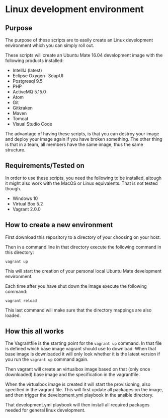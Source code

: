 # Linux development environment

## Purpose

The purpose of these scripts are to easily create an Linux development environment
which you can simply roll out.

These scripts will create an Ubuntu Mate 16.04 development image with the following products installed:

- IntellIJ (latest)
- Eclipse Oxygen- SoapUI
- Postgresql 9.5
- PHP
- ActiveMQ 5.15.0
- Atom
- Git
- Gitkraken
- Maven
- Tomcat
- Visual Studio Code

The advantage of having these scripts, is that you can destroy your image and deploy your image again if you have broken something.
The other thing is that in a team, all members have the same image, thus the same structure.

## Requirements/Tested on

In order to use these scripts, you need the following to be installed, altough it might also work with the MacOS or Linux equivalents. That is not tested though.

- Windows 10
- Virtual Box 5.2
- Vagrant 2.0.0

## How to create a new environment

First download this repository to a directory of your choosing on your host.

Then in a command line in that directory execute the following command in this directory:

```vagrant up```

This will start the creation of your personal local Ubuntu Mate development environment.

Each time after you have shut down the image execute the following command:

```vagrant reload```

This last command will make sure that the directory mappings are also loaded.

## How this all works

The Vagrantfile is the starting point for the `vagrant up` command. In that file is defined which base image vagrant should
use to download.
When that base image is downloaded it will only look whether it is the latest version if you run the `vagrant up`
command again.

Then vagrant will create an virtualbox image based on that (only once downloaded) base image and the specification in
the vagrantfile.

When the virtualbox image is created it will start the provisioning, also specified in the vagrant file.
This will first update all packages on the image, and then trigger the development.yml playbook in the ansible
directory.

That development.yml playbook will then install all required packages needed for general linux development.
